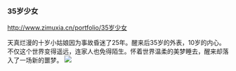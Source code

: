 ### 35岁少女
http://www.zimuxia.cn/portfolio/35岁少女

天真烂漫的十岁小姑娘因为事故昏迷了25年。醒来后35岁的外表，10岁的内心。不仅这个世界变得遥远，连家人也免得陌生。怀着世界温柔的美梦睡去，醒来却落入了一场新的噩梦。
<img src="http://www.zimuxia.cn/wp-content/uploads/2020/10/shojo35588.jpg">
